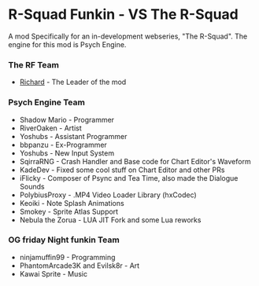 # R-Squad Funkin - VS The R-Squad

A mod Specifically for an in-development webseries, "The R-Squad". The engine for this mod is Psych Engine.

### The RF Team

* [Richard](https://twitter.com/RichardCatLol) - The Leader of the mod

### Psych Engine Team

* Shadow Mario - Programmer
* RiverOaken - Artist
* Yoshubs - Assistant Programmer
* bbpanzu - Ex-Programmer
* Yoshubs - New Input System
* SqirraRNG - Crash Handler and Base code for Chart Editor's Waveform
* KadeDev - Fixed some cool stuff on Chart Editor and other PRs
* iFlicky - Composer of Psync and Tea Time, also made the Dialogue Sounds
* PolybiusProxy - .MP4 Video Loader Library (hxCodec)
* Keoiki - Note Splash Animations
* Smokey - Sprite Atlas Support
* Nebula the Zorua - LUA JIT Fork and some Lua reworks
### OG friday Night funkin Team
* ninjamuffin99 - Programming
* PhantomArcade3K and Evilsk8r - Art
* Kawai Sprite - Music
